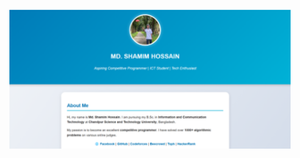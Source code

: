 ![image](https://github.com/khanshamim8134/Portfolio/blob/main/Screenshot%202025-10-15%20204730.png)
